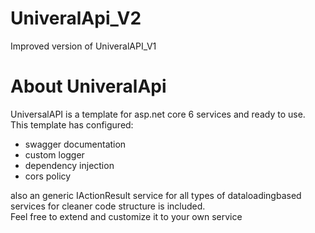 # UniveralApi_V2
Improved version of UniveralAPI_V1

# About UniveralApi
UniversalAPI is a template for asp.net core 6 services and ready to use.
<br/>This template has configured:
- swagger documentation
- custom logger
- dependency injection
- cors policy 

also an generic IActionResult service for all types of dataloadingbased services for cleaner code structure is included.
<br/>Feel free to extend and customize it to your own service
